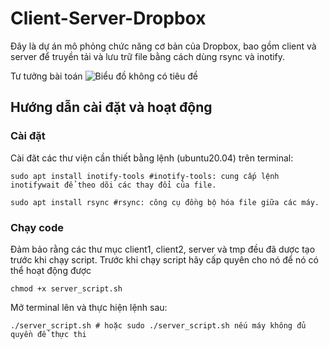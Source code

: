 # Client-Server-Dropbox
Đây là dự án mô phỏng chức năng cơ bản của Dropbox, bao gồm client và server để truyền tải và lưu trữ file bằng cách dùng rsync và inotify.

Tư tưởng bài toán
![Biểu đồ không có tiêu đề](https://github.com/juno-kyojin/client-server-dropbox/assets/136924962/01f0bae0-9dcc-400c-b987-b44f92f117f2)

## **Hướng dẫn cài đặt và hoạt động** <br>
### **Cài đặt** <br>
Cài đăt các thư viện cần thiết bằng lệnh (ubuntu20.04) trên terminal:
```terminal
sudo apt install inotify-tools #inotify-tools: cung cấp lệnh inotifywait để theo dõi các thay đổi của file. 

sudo apt install rsync #rsync: công cụ đồng bộ hóa file giữa các máy. 
```
### **Chạy code** <br>
Đảm bảo rằng các thư mục client1, client2, server và tmp đều đã dược tạo trước khi chạy script. 
Trước khi chạy script hãy cấp quyên cho nó để nó có thể hoạt động được 
```terminal
chmod +x server_script.sh
```
Mở terminal lên và thực hiện lệnh sau: 
```terminal
./server_script.sh # hoặc sudo ./server_script.sh nếu máy không đủ quyền để thực thi
```
